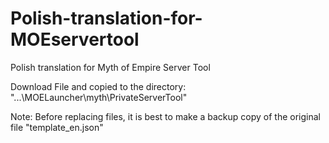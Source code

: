 # Polish-translation-for-MOEservertool
Polish translation for Myth of Empire Server Tool

Download File and copied to the directory: "...\MOELauncher\myth\PrivateServerTool\"

Note: Before replacing files, it is best to make a backup copy of the original file "template_en.json"

